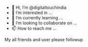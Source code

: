 - 👋 Hi, I’m @digitaltouchindia
- 👀 I’m interested in ...
- 🌱 I’m currently learning ...
- 💞️ I’m looking to collaborate on ...
- 📫 How to reach me ...

<!---
digitaltouchindia is a ✨ special ✨ repository because its `README.md` (this file) appears on your GitHub profile.
You can click the Preview link to take a look at your changes.
--->
My all friends and user please followup 
